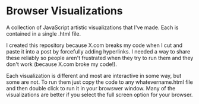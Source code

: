 # Browser Visualizations
A collection of JavaScript artistic visualizations that I've made. Each is contained in a single .html file.

I created this repository because X.com breaks my code when I cut and paste it into a post by forcefully adding hyperlinks. I needed a way to share these reliably so people aren't frustrated when they try to run them and they don't work (because X.com broke my code!).

Each visualization is different and most are interactive in some way, but some are not. To run them just copy the code to any whatevername.html file and then double click to run it in your browswer window. Many of the visualizations are better if you select the full screen option for your browser. 
